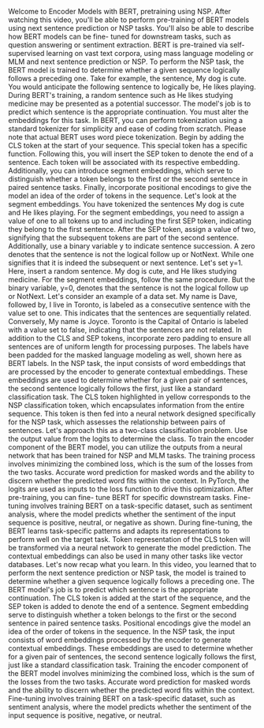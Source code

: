 Welcome to Encoder Models with BERT, pretraining using NSP. After watching this video, you'll be able to perform pre-training of BERT models using next sentence prediction or NSP tasks. You'll also be able to describe how BERT models can be fine- tuned for downstream tasks, such as question answering or sentiment extraction. BERT is pre-trained via self- supervised learning on vast text corpora, using mass language modeling or MLM and next sentence prediction or NSP. To perform the NSP task, the BERT model is trained to determine whether a given sequence logically follows a preceding one. Take for example, the sentence, My dog is cute. You would anticipate the following sentence to logically be, He likes playing. During BERT's training, a random sentence such as He likes studying medicine may be presented as a potential successor. The model's job is to predict which sentence is the appropriate continuation. You must alter the embeddings for this task. In BERT, you can perform tokenization using a standard tokenizer for simplicity and ease of coding from scratch. Please note that actual BERT uses word piece tokenization. Begin by adding the CLS token at the start of your sequence. This special token has a specific function. Following this, you will insert the SEP token to denote the end of a sentence. Each token will be associated with its respective embedding. Additionally, you can introduce segment embeddings, which serve to distinguish whether a token belongs to the first or the second sentence in paired sentence tasks. Finally, incorporate positional encodings to give the model an idea of the order of tokens in the sequence. Let's look at the segment embeddings. You have tokenized the sentences My dog is cute and He likes playing. For the segment embeddings, you need to assign a value of one to all tokens up to and including the first SEP token, indicating they belong to the first sentence. After the SEP token, assign a value of two, signifying that the subsequent tokens are part of the second sentence. Additionally, use a binary variable y to indicate sentence succession. A zero denotes that the sentence is not the logical follow up or NotNext. While one signifies that it is indeed the subsequent or next sentence. Let's set y=1. Here, insert a random sentence. My dog is cute, and He likes studying medicine. For the segment embeddings, follow the same procedure. But the binary variable, y=0, denotes that the sentence is not the logical follow up or NotNext. Let's consider an example of a data set. My name is Dave, followed by, I live in Toronto, is labeled as a consecutive sentence with the value set to one. This indicates that the sentences are sequentially related. Conversely, My name is Joyce. Toronto is the Capital of Ontario is labeled with a value set to false, indicating that the sentences are not related. In addition to the CLS and SEP tokens, incorporate zero padding to ensure all sentences are of uniform length for processing purposes. The labels have been padded for the masked language modeling as well, shown here as BERT labels. In the NSP task, the input consists of word embeddings that are processed by the encoder to generate contextual embeddings. These embeddings are used to determine whether for a given pair of sentences, the second sentence logically follows the first, just like a standard classification task. The CLS token highlighted in yellow corresponds to the NSP classification token, which encapsulates information from the entire sequence. This token is then fed into a neural network designed specifically for the NSP task, which assesses the relationship between pairs of sentences. Let's approach this as a two-class classification problem. Use the output value from the logits to determine the class. To train the encoder component of the BERT model, you can utilize the outputs from a neural network that has been trained for NSP and MLM tasks. The training process involves minimizing the combined loss, which is the sum of the losses from the two tasks. Accurate word prediction for masked words and the ability to discern whether the predicted word fits within the context. In PyTorch, the logits are used as inputs to the loss function to drive this optimization. After pre-training, you can fine- tune BERT for specific downstream tasks. Fine-tuning involves training BERT on a task-specific dataset, such as sentiment analysis, where the model predicts whether the sentiment of the input sequence is positive, neutral, or negative as shown. During fine-tuning, the BERT learns task-specific patterns and adapts its representations to perform well on the target task. Token representation of the CLS token will be transformed via a neural network to generate the model prediction. The contextual embeddings can also be used in many other tasks like vector databases. Let's now recap what you learn. In this video, you learned that to perform the next sentence prediction or NSP task, the model is trained to determine whether a given sequence logically follows a preceding one. The BERT model's job is to predict which sentence is the appropriate continuation. The CLS token is added at the start of the sequence, and the SEP token is added to denote the end of a sentence. Segment embedding serve to distinguish whether a token belongs to the first or the second sentence in paired sentence tasks. Positional encodings give the model an idea of the order of tokens in the sequence. In the NSP task, the input consists of word embeddings processed by the encoder to generate contextual embeddings. These embeddings are used to determine whether for a given pair of sentences, the second sentence logically follows the first, just like a standard classification task. Training the encoder component of the BERT model involves minimizing the combined loss, which is the sum of the losses from the two tasks. Accurate word prediction for masked words and the ability to discern whether the predicted word fits within the context. Fine-tuning involves training BERT on a task-specific dataset, such as sentiment analysis, where the model predicts whether the sentiment of the input sequence is positive, negative, or neutral.